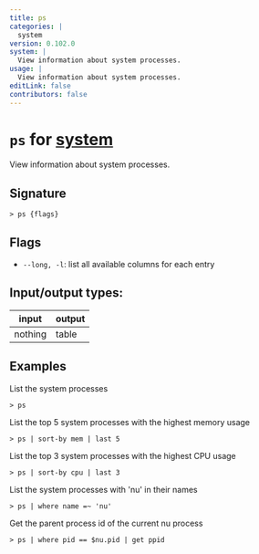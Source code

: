 ```yaml
---
title: ps
categories: |
  system
version: 0.102.0
system: |
  View information about system processes.
usage: |
  View information about system processes.
editLink: false
contributors: false
---
```

<!-- This file is automatically generated. Please edit the command in https://github.com/nushell/nushell instead. -->

# `ps` for [system](/commands/categories/system.md)

<div class='command-title'>View information about system processes.</div>

## Signature

```> ps {flags} ```

## Flags

 -  `--long, -l`: list all available columns for each entry


## Input/output types:

| input   | output |
| ------- | ------ |
| nothing | table  |

## Examples

List the system processes
```nu
> ps

```

List the top 5 system processes with the highest memory usage
```nu
> ps | sort-by mem | last 5

```

List the top 3 system processes with the highest CPU usage
```nu
> ps | sort-by cpu | last 3

```

List the system processes with 'nu' in their names
```nu
> ps | where name =~ 'nu'

```

Get the parent process id of the current nu process
```nu
> ps | where pid == $nu.pid | get ppid

```
